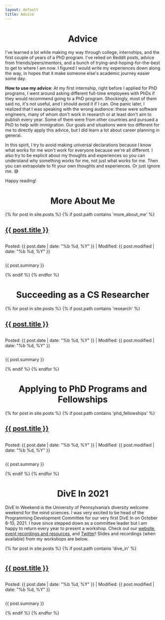 ```yaml
---
layout: default
title: Advice
---
```

<h1 style="text-align: center;">Advice</h1>

<p>I've learned a lot while making my way through college, internships, and the
   first couple of years of a PhD program. I've relied on Reddit posts, advice
   from friends/peers/mentors, and a bunch of trying-and-hoping-for-the-best to
   get to where I am now. I figured I would write my experiences down along the
   way, in hopes that it make someone else's academic journey easier some day.</p>

<p><b>How to use my advice</b>: At my first internship, right before I applied 
for PhD programs, I went around asking different full-time employees with PhDs 
if they would recommend going to a PhD program. Shockingly, most of them said 
no, it's not useful, and I should avoid it if I can. One panic later, I 
realized that I was speaking with the wrong audience: these were software 
engineers, many of whom don't work in research or at least don't aim to publish 
every year. Some of them were from other countries and pursued a PhD to help 
with immigration. Our goals and situations were too different for me to 
directly apply this advice, but I did learn a lot about career planning in 
general.</p>

<p>In this spirit, I try to avoid making universal declarations because I know 
what works for me won't work for everyone because we're all different. I also 
try to be explicit about my thoughts and experiences so you can understand why 
something works for me, not just what works for me. Then you can extrapolate to 
fit your own thoughts and experiences. Or just ignore me. 😅</p>

<p>Happy reading!</p>

<div>
    <h1 style="text-align: center">More About Me</h1>
    {% for post in site.posts %}
        {% if post.path contains 'more_about_me' %}
        <div style="display: flex; flex-direction: column; align-items: flex-start;">
            <h2><a href="{{ post.url }}">{{ post.title }}</a></h2>
            <p>Posted: {{ post.date | date: "%b %d, %Y" }} | Modified: {{ post.modified | date: "%b %d, %Y" }}</p>
            <p>{{ post.summary }}</p>
        </div>
        {% endif %}
    {% endfor %}
</div>

<div>
    <h1 style="text-align: center">Succeeding as a CS Researcher</h1>
    {% for post in site.posts %}
        {% if post.path contains 'research' %}
        <div style="display: flex; flex-direction: column; align-items: flex-start;">
            <h2><a href="{{ post.url }}">{{ post.title }}</a></h2>
            <p>Posted: {{ post.date | date: "%b %d, %Y" }} | Modified: {{ post.modified | date: "%b %d, %Y" }}</p>
            <p>{{ post.summary }}</p>
        </div>
        {% endif %}
    {% endfor %}
</div>

<div>
    <h1 style="text-align: center">Applying to PhD Programs and Fellowships</h1>
    {% for post in site.posts %}
        {% if post.path contains 'phd_fellowships' %}
        <div style="display: flex; flex-direction: column; align-items: flex-start;">
            <h2><a href="{{ post.url }}">{{ post.title }}</a></h2>
            <p>Posted: {{ post.date | date: "%b %d, %Y" }} | Modified: {{ post.modified | date: "%b %d, %Y" }}</p>
            <p>{{ post.summary }}</p>
        </div>
        {% endif %}
    {% endfor %}
</div>

<div>
    <h1 style="text-align: center">DivE In 2021</h1>
    <p>DivE In Weekend is the University of Pennsylvania’s diversity welcome weekend for the mind sciences. I was very excited to be head of the Programming Development Committee for our very first DivE In on October 8-10, 2021. I have since stepped down as a committee leader but I am happy to return every year to present a workshop. Check out our <a href="https://web.sas.upenn.edu/dive/">website</a>, <a href="https://web.sas.upenn.edu/dive/event-resources/">event recordings and resources</a>, and <a href="https://web.sas.upenn.edu/dive/">Twitter</a>! Slides and recordings (when available) from my workshops are below.</p>

   {% for post in site.posts %}
        {% if post.path contains 'dive_in' %}
        <div style="display: flex; flex-direction: column; align-items: flex-start;">
            <h2><a href="{{ post.url }}">{{ post.title }}</a></h2>
            <p>Posted: {{ post.date | date: "%b %d, %Y" }} | Modified: {{ post.modified | date: "%b %d, %Y" }}</p>
            <p>{{ post.summary }}</p>
        </div>
        {% endif %}
    {% endfor %} 
</div>